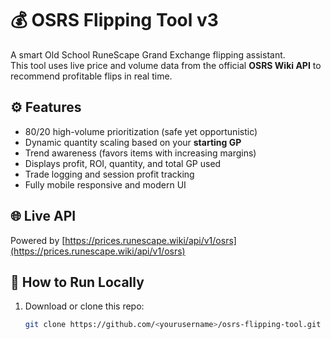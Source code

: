 # 💰 OSRS Flipping Tool v3

A smart Old School RuneScape Grand Exchange flipping assistant.  
This tool uses live price and volume data from the official **OSRS Wiki API** to recommend profitable flips in real time.

## ⚙️ Features
- 80/20 high-volume prioritization (safe yet opportunistic)
- Dynamic quantity scaling based on your **starting GP**
- Trend awareness (favors items with increasing margins)
- Displays profit, ROI, quantity, and total GP used
- Trade logging and session profit tracking
- Fully mobile responsive and modern UI

## 🌐 Live API
Powered by [https://prices.runescape.wiki/api/v1/osrs](https://prices.runescape.wiki/api/v1/osrs)

## 🚀 How to Run Locally
1. Download or clone this repo:
   ```bash
   git clone https://github.com/<yourusername>/osrs-flipping-tool.git